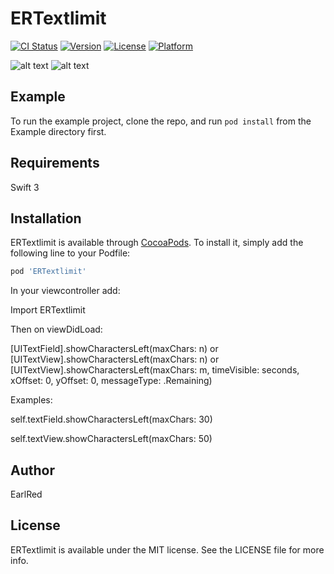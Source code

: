 # ERTextlimit

[![CI Status](http://img.shields.io/travis/earlred/ERTextlimit.svg?style=flat)](https://travis-ci.org/earlred/ERTextlimit)
[![Version](https://img.shields.io/cocoapods/v/ERTextlimit.svg?style=flat)](http://cocoapods.org/pods/ERTextlimit)
[![License](https://img.shields.io/cocoapods/l/ERTextlimit.svg?style=flat)](http://cocoapods.org/pods/ERTextlimit)
[![Platform](https://img.shields.io/cocoapods/p/ERTextlimit.svg?style=flat)](http://cocoapods.org/pods/ERTextlimit)


![alt text](screenshots/textfield.png "UITextField use")
![alt text](screenshots/textview.png "UITextView use")
## Example

To run the example project, clone the repo, and run `pod install` from the Example directory first.

## Requirements
Swift 3

## Installation

ERTextlimit is available through [CocoaPods](http://cocoapods.org). To install
it, simply add the following line to your Podfile:

```ruby
pod 'ERTextlimit'
```

In your viewcontroller add:

Import ERTextlimit

Then on viewDidLoad:

[UITextField].showCharactersLeft(maxChars: n)
or
[UITextView].showCharactersLeft(maxChars: n)
or
[UITextView].showCharactersLeft(maxChars: m, timeVisible: seconds, xOffset: 0, yOffset: 0, messageType: .Remaining)



Examples:

self.textField.showCharactersLeft(maxChars: 30)

self.textView.showCharactersLeft(maxChars: 50)





## Author

EarlRed

## License

ERTextlimit is available under the MIT license. See the LICENSE file for more info.
